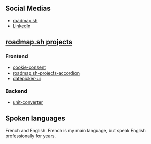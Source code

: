 ## Social Medias
- [roadmap.sh](https://roadmap.sh/u/koydas)
- [LinkedIn](www.linkedin.com/in/stéphane-hamel)

## [roadmap.sh projects](https://roadmap.sh/u/koydas)
### Frontend
- [cookie-consent](https://github.com/koydas/cookie-consent)
- [roadmap.sh-projects-accordion](https://github.com/koydas/roadmap.sh-projects-accordion)
- [datepicker-ui](https://github.com/koydas/datepicker-ui)

### Backend
- [unit-converter](https://github.com/koydas/unit-converter)

## Spoken languages
French and English.
French is my main language, but speak English professionally for years.
